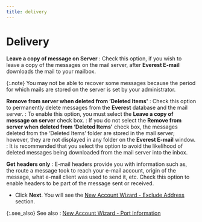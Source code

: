 ```yaml
---
title: delivery
---
```


# Delivery


**Leave a copy of message on Server**
: Check this option, if you wish to leave a copy of  the messages on the mail server, after **Everest 
 E-mail** downloads the mail to your mailbox.


{:.note}
You may not be able to recover some messages  because the period for which mails are stored on the server is set by  your administrator.


**Remove from server when deleted from ‘Deleted  Items'**
: Check this option to permanently delete messages  from the **Everest** database and  the mail server.
: To enable this option, you must select the **Leave a copy of message on server** check  box.
: If you do not select the **Remove 
 from server when deleted from ‘Deleted Items'** check box, the messages  deleted from the ‘Deleted Items’ folder are stored in the mail server;  however, they are not displayed in any folder on the **Everest 
 E-mail** window.
: It is recommended that you select the option to  avoid the likelihood of deleted messages being downloaded from the mail  server into the inbox.


**Get headers only**
: E-mail headers provide you with information such  as, the route a message took to reach your e-mail account, origin of the  message, what e-mail client was used to send it, etc. Check this option  to enable headers to be part of the message sent or received.

- Click **Next**. You will see the [New  Account Wizard - Exclude Address]({{site.eml_baseurl}}/misc/new_account_wizard_e_mail_exclude_list_pop3.html) section.



{:.see_also}
See also
: [New  Account Wizard - Port Information]({{site.eml_baseurl}}/misc/new_account_wizard_port_information.html)
